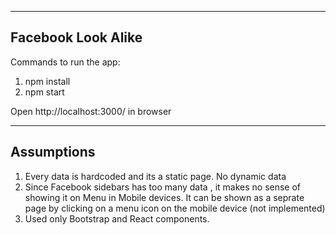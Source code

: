 --------------------
Facebook Look Alike
--------------------

Commands to run the app:
1. npm install
2. npm start

Open http://localhost:3000/ in browser

--------------------
Assumptions
--------------------

1. Every data is hardcoded and its a static page. No dynamic data
2. Since Facebook sidebars has too many data , it makes no sense of showing it on Menu in Mobile devices. 
   It can be shown as a seprate page by clicking on a menu icon on the mobile device (not implemented)
3. Used only Bootstrap and React components.


